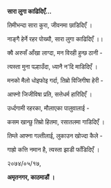 **सारा लुगा काढिदिएँ\...**

तिमीभन्दा सारा कुरा, जीवनमा छाडिदिएँ ।

नाङ्गै हेर्ने रहर पोख्यौ, सारा लुगा काढिदिएँ ।।

क्वै अरुसँ आँखा लाग्दा, मन विरही हुन्छ ठानी -

त्यस्ता मुना पल्हाउँदा, ध्यानै न\'दि माडिदिएँ ।

मनको मैलो धोइफोइ गर्दा, तिम्रो विजिगीषा हेरी -

आफ्नो जिजीविषा प्रति, सत्तेधर्म हारिदिएँ ।

उर्ध्दगामी रहरका, मौलाएका पालुवालाई -

कसम खान्छु तिम्रो हितमा, रसातलमा गाडिदिएँ ।

तिम्ले आफ्ना गल्तीलाई, लुकाउन खोज्दा कैले -

गाह्रो कत्ति नमान है, त्यस्ता झाडी फाँडिदिएँ ।

२०७४/०५/१७,

**अमृतनगर, काठमाडौं ।**
